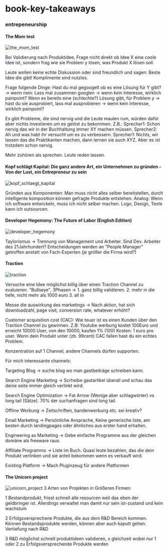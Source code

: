 # book-key-takeaways

### entrepeneurship 

#### The Mom test
![the_mom_test](https://github.com/ste-xx/book-key-takeaways/raw/master/img/mom_test.png)

Bei Validierung nach Produktidee, Frage nicht direkt ob Idee X eine coole Idee ist, sondern frag wie sie Problem y lösen, was Produkt X lösen soll. 

Leute wollen keine echte Diskussion oder sind freundlich und sagen: Beste Idee die gibt! Komplimente sind nutzlos.

Frage folgende Dinge:
Hast du mal gegoogelt ob es eine Lösung für Y gibt? -> wenn nein:
Lass mal zusammen googlen -> wenn kein Interesse, wirklich painpoint?
Wenn es bereits eine (schlechte?) Lösung gibt, für Problem y -> hast du sie ausprobiert, lass mal ausprobieren -> wenn kein Interesse, wirklich painpoint? 

Es gibt Probleme, die sind nervig und die Leute maulen rum, würden dafür aber nichts investieren um es gelöst zu bekommen.
Z.B.: 
Sprecher1: Schon nervig das wir in der Buchhaltung immer XY machen müssen.
Sprecher2: Ah und was habt ihr versucht um es zu verbessern.
Sprecher1: Nichts, wir lassen das die Praktikanten machen, dann lernen sie auch XYZ. Aber es ist trotzdem schon nervig.

Mehr zuhören als sprechen. Leute reden lassen.

#### Kopf schlägt Kapital: Die ganz andere Art, ein Unternehmen zu gründen - Von der Lust, ein Entrepreneur zu sein 
![kopf_schlaegt_kapital](https://github.com/ste-xx/book-key-takeaways/raw/master/img/kopf_schlaegt_kapital.png)

Gründen aus Komponenten: 
Man muss nicht alles selber bereitstellen, durch intelligente komposition können gefragte Produkte entstehen.
Analog:
Wenn ich software entwickeln, muss ich nicht selber machen. Logo, Design, Texte kann ich outsourcen.

#### Developer Hegemony: The Future of Labor (English Edition) 
![developer_hegemony](https://github.com/ste-xx/book-key-takeaways/raw/master/img/developer_hegemony.png)

Taylorismus -> Trennung von Management und Arbeiter. Sind Dev. Arbeiter des 21Jahrhundert? Entscheidungen werden an "People Manager" getroffen anstatt von Fach-Experten (je größer die Firma wird?)

#### Traction
![traction](https://github.com/ste-xx/book-key-takeaways/raw/master/img/traction.png)

Versuche eine Idee möglichst billig über einen Traction Channel zu evaluieren.
"Bullseye", 3Phasen -> 1. ganz billig validieren. 2. mehr in die tiefe, nicht mehr als 1000 euro 3. all in

Messe die auswirkung des marketings -> Nach aktion, hat sich downloadzahl, page visit, conversion rate, whatever erhöht?

Customer acquisition cost (CAC): 
Wie teuer ist es einen Kunden über den Traction Channel zu gewinnen.
Z.B:
Youtube werbung kostet 100Euro und erreicht 10000 User, von den 10000, kaufen 1% (100)
Kosten: 1 euro pro user.
Wenn dein Produkt unter (zb. 99cent) CAC fallen hast du ein echtes Problem.

Konzentration auf 1 Channel, andere Channels dürfen supporten.

Für mich interessante channels: 

Targeting Blog -> suche blog wo man gastbeiträge schreiben kann.

Search Engine Marketing -> Scrheibe gastartikel überall und schau das deine seite immer gleich verlinkt wird.

Search Engine Optimization -> Fat Arrow (Wenige aber schlagwörter) vs long tail (Sätze). 70% der suchanfragen sind long tail.

Offline Werbung -> Zeitschriften, bandenwerbung etc. sei kreativ?

Email Marketing -> Persönliche Ansprache, Keine generische liste, am besten durch landingpages oder ähnliches aus erster hand erhalten.

Engineering as Marketing -> Gebe einfache Programme aus der gleichen domäne als freeware raus.

Affiliate Programms -> Liste im Buch. Quasi leute bezahlen, das die dein Produkt verlinken und sie anteil bekommen wenn es verkauft wird. 

Existing Platform -> Mach Pluginzeug für andere Platformen

#### The Unicorn project
![unicorn_project](https://github.com/ste-xx/book-key-takeaways/raw/master/img/unicorn_project.png)
3 Arten von Projekten in Größeren Firmen:

1 Bestandprodukt, frisst schnell alle resourcen weil das eben der geldbringer ist. Allerdings verwaltet man damit nur sein ist-zustand und kein wachstum

2 Erfolgsversprechene Produkte, die aus dem R&D Bereich kommen. Können Bestandsprodukte werden, können aber auch kaputt gehen. Vertiefung nach R&D 

3 R&D möglichst schnell produktideen validieren, x gleichzeit wobei nur 1 oder 2 zu Erfolgsversprechende Produkte werden
